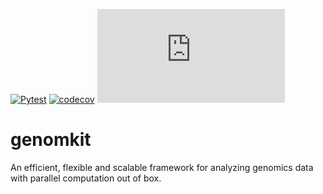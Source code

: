 [![Pytest](https://github.com/chaochungkuo/genomkit/actions/workflows/python-app.yml/badge.svg)](https://github.com/chaochungkuo/genomkit/actions/workflows/python-app.yml)
[![codecov](https://codecov.io/gh/chaochungkuo/genomkit/graph/badge.svg?token=5JEIF1EVX8)](https://codecov.io/gh/chaochungkuo/genomkit)
[![Documentation Status](https://genomkit.readthedocs.io/en/latest/index.html)](https://genomkit.readthedocs.io/en/latest/?badge=latest)

# genomkit
An efficient, flexible and scalable framework for analyzing genomics data with parallel computation out of box.

